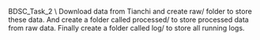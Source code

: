 BDSC_Task_2 \\
Download data from Tianchi and create raw/ folder to store these data. And create a folder called processed/ to store processed data from raw data. Finally 
create a folder called log/ to store all running logs.
